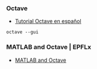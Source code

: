 ### Octave

- [Tutorial Octave en español](https://www.youtube.com/playlist?list=PLM-p96nOrGcYsb5oML9JunGDgduyt-0gb)

```
octave --gui
```

### MATLAB and Octave | EPFLx

- [MATLAB and Octave](https://learning.edx.org/course/course-v1:EPFLx+MatlabeOctaveBeginnersX+1T2017/)
